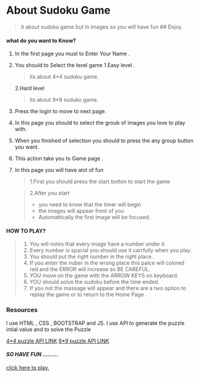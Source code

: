 # **About Sudoku Game**

> it about sudoku game but in images so you will have fun ## Enjoy.

#### what do you want to Know?

1.  In the first page you must to Enter Your Name .
2.  You should to Select the level game
    1.Easy level .

    > its about 4\*4 sudoku game.

    2.Hard level

    > its about 9\*9 suduko game.

3.  Press the login to move to next page.
4.  In this page you should to select the groub of images you love to play with.
5.  When you finished of selection you should to press the any group button you want.
6.  This action take you to Game page .
7.  In this page you will have alot of fun

    > 1.First you should press the start button to start the game

    > 2.After you start
    >
    > - you need to know that the timer will begin
    > - the images will appear front of you
    > - Automattically the first image will be focused.

#### HOW TO PLAY?

> 1. You will notes that every image have a number under it.
> 2. Every number is spacial you should use it carrfully when you play.
> 3. You should put the right number in the right place.
> 4. If you enter the nuber in the wrong place this palce will colored red and the ERROR will increase so BE CAREFUL.
> 5. YOU move on the game with the ARROW KEYS on keyboard.
> 6. YOU should solve the sudoku before the time ended.
> 7. If you not the massage will appear and there are a two option to replay the game or to return to the Home Page .

### Resources  
I use HTML , CSS , BOOTSTRAP and JS.
I use API to generate the puzzle intial value and to solve the Puzzle
  > 
   [4\*4 puzzle API LINK]('https://sudoku-api.deta.dev/?type=4)
   [9*9 puzzle API LINK]('https://sudoku-api.deta.dev/?type=9)

#### _SO HAVE FUN_ .........

[click here to play.]( https://mohamedshehtaa.github.io/Sudoku-kids--puzzzle/)
